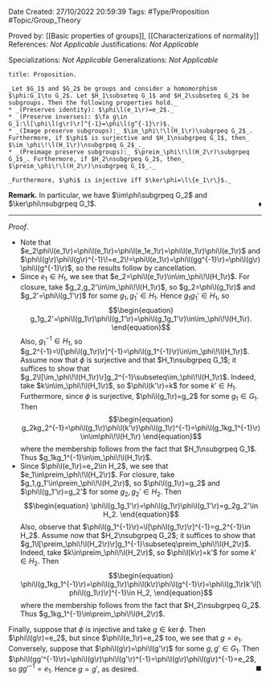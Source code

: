 <div class="topSpace"></div>

Date Created: 27/10/2022 20:59:39
Tags: #Type/Proposition #Topic/Group_Theory

Proved by: [[Basic properties of groups]], [[Characterizations of normality]]
References: _Not Applicable_
Justifications: _Not Applicable_

Specializations: _Not Applicable_
Generalizations: _Not Applicable_

``` ad-Proposition
title: Proposition.

_Let $G_1$ and $G_2$ be groups and consider a homomorphism $\phi:G_1\to G_2$. Let $H_1\subseteq G_1$ and $H_2\subseteq G_2$ be subgroups. Then the following properties hold._
* _(Preserves identity): $\phi\l(e_1\r)=e_2$._
* _(Preserve inverses): $\fa g\in G_1:\l[\phi\l(g\r)\r]^{-1}=\phi\l(g^{-1}\r)$._
* _(Image preserve subgroups):_ $\im_\phi\!\l(H_1\r)\subgrpeq G_2$_. Furthermore, if $\phi$ is surjective and $H_1\nsubgrpeq G_1$, then_ $\im_\phi\!\l(H_1\r)\nsubgrpeq G_2$_._
* _(Preimage preserve subgroups):_ $\preim_\phi\!\l(H_2\r)\subgrpeq G_1$_. Furthermore, if $H_2\nsubgrpeq G_2$, then_ $\preim_\phi\!\l(H_2\r)\nsubgrpeq G_1$_._

_Furthermore, $\phi$ is injective iff $\ker\phi=\l\{e_1\r\}$._

```

**Remark.** In particular, we have $\im\phi\subgrpeq G_2$ and $\ker\phi\nsubgrpeq G_1$.<span style="float:right;">$\blacklozenge$</span>

---

_Proof_. 
* Note that $e_2\phi\l(e_1\r)=\phi\l(e_1\r)=\phi\l(e_1e_1\r)=\phi\l(e_1\r)\phi\l(e_1\r)$ and $\phi\l(g\r)\phi\l(g\r)^{-1}\!=e_2\!=\phi\l(e_1\r)=\phi\l(gg^{-1}\r)=\phi\l(g\r)\phi\l(g^{-1}\r)$, so the results follow by cancellation.
* Since $e_1\in H_1$, we see that $e_2=\phi\l(e_1\r)\in\im_\phi\!\l(H_1\r)$. For closure, take $g_2,g_2'\in\im_\phi\!\l(H_1\r)$, so $g_2=\phi\l(g_1\r)$ and $g_2'=\phi\l(g_1'\r)$ for some $g_1,g_1'\in H_1$. Hence $g_1g_1'\in H_1$, so
    $$\begin{equation}
        g_1g_2'=\phi\l(g_1\r)\phi\l(g_1'\r)=\phi\l(g_1g_1'\r)\in\im_\phi\!\l(H_1\r).
    \end{equation}$$
Also, $g_1^{-1}\in H_1$, so $g_2^{-1}=\l[\phi\l(g_1\r)\r]^{-1}=\phi\l(g_1^{-1}\r)\in\im_\phi\!\l(H_1\r)$. Assume now that $\phi$ is surjective and that $H_1\nsubgrpeq G_1$; it suffices to show that $g_2\l[\im_\phi\!\l(H_1\r)\r]g_2^{-1}\subseteq\im_\phi\!\l(H_1\r)$. Indeed, take $k\in\im_\phi\!\l(H_1\r)$, so $\phi\l(k'\r)=k$ for some $k'\in H_1$. Furthermore, since $\phi$ is surjective, $\phi\l(g_1\r)=g_2$ for some $g_1\in G_1$. Then
$$\begin{equation}
    g_2kg_2^{-1}=\phi\l(g_1\r)\phi\l(k'\r)\phi\l(g_1\r)^{-1}=\phi\l(g_1kg_1^{-1}\r)\in\im\phi\!\l(H_1\r)
\end{equation}$$
where the membership follows from the fact that $H_1\nsubgrpeq G_1$. Thus $g_1kg_1^{-1}\in\im_\phi\!\l(H_1\r)$.
* Since $\phi\l(e_1\r)=e_2\in H_2$, we see that $e_1\in\preim_\phi\!\l(H_2\r)$. For closure, take $g_1,g_1'\in\preim_\phi\!\l(H_2\r)$, so $\phi\l(g_1\r)=g_2$ and $\phi\l(g_1'\r)=g_2'$ for some $g_2,g_2'\in H_2$. Then
    $$\begin{equation}
        \phi\l(g_1g_1'\r)=\phi\l(g_1\r)\phi\l(g_1'\r)=g_2g_2'\in H_2.
    \end{equation}$$
Also, observe that $\phi\l(g_1^{-1}\r)=\l[\phi\l(g_1\r)\r]^{-1}=g_2^{-1}\in H_2$. Assume now that $H_2\nsubgrpeq G_2$; it suffices to show that $g_1\l[\preim_\phi\!\l(H_2\r)\r]g_1^{-1}\subseteq\preim_\phi\!\l(H_2\r)$. Indeed, take $k\in\preim_\phi\!\l(H_2\r)$, so $\phi\l(k\r)=k'$ for some $k'\in H_2$. Then
$$\begin{equation}
    \phi\l(g_1kg_1^{-1}\r)=\phi\l(g_1\r)\phi\l(k\r)\phi\l(g^{-1}\r)=\phi\l(g_1\r)k'\l[\phi\l(g_1\r)\r]^{-1}\in H_2,
\end{equation}$$
where the membership follows from the fact that $H_2\nsubgrpeq G_2$. Thus $g_1kg_1^{-1}\in\preim_\phi\!\l(H_2\r)$.

Finally, suppose that $\phi$ is injective and take $g\in\ker\phi$. Then $\phi\l(g\r)=e_2$, but since $\phi\l(e_1\r)=e_2$ too, we see that $g=e_1$. Conversely, suppose that $\phi\l(g\r)=\phi\l(g'\r)$ for some $g,g'\in G_1$. Then $\phi\l(gg'^{-1}\r)=\phi\l(g\r)\phi\l(g'\r)^{-1}=\phi\l(g\r)\phi\l(g\r)^{-1}=e_2$, so $gg'^{-1}=e_1$. Hence $g=g'$, as desired.<span style="float:right;">$\blacksquare$</span>
